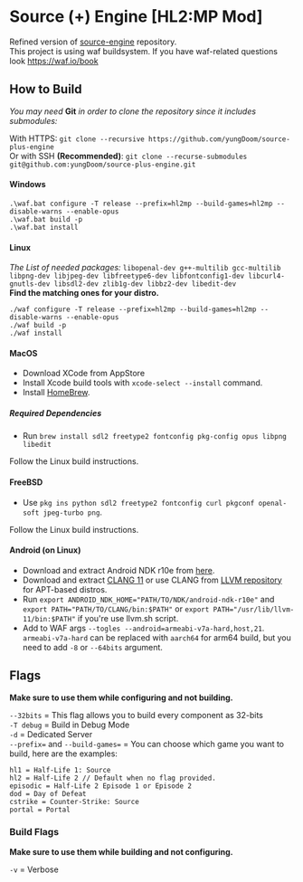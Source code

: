 # Source (+) Engine [HL2:MP Mod]

Refined version of [source-engine](https://github.com/nillerusr/source-engine) repository.<br>
This project is using waf buildsystem. If you have waf-related questions look https://waf.io/book

## How to Build

*You may need* **Git** *in order to clone the repository since it includes submodules:*

With HTTPS: ``git clone --recursive https://github.com/yungDoom/source-plus-engine``<br>
Or with SSH **(Recommended)**: ``git clone --recurse-submodules git@github.com:yungDoom/source-plus-engine.git``

#### Windows

```
.\waf.bat configure -T release --prefix=hl2mp --build-games=hl2mp --disable-warns --enable-opus
.\waf.bat build -p
.\waf.bat install
```

#### Linux

*The List of needed packages:*
``libopenal-dev g++-multilib gcc-multilib libpng-dev libjpeg-dev libfreetype6-dev libfontconfig1-dev libcurl4-gnutls-dev libsdl2-dev zlib1g-dev libbz2-dev libedit-dev``<br>
**Find the matching ones for your distro.**

```
./waf configure -T release --prefix=hl2mp --build-games=hl2mp --disable-warns --enable-opus
./waf build -p
./waf install
```

#### MacOS

- Download XCode from AppStore
- Install Xcode build tools with ``xcode-select --install`` command.
- Install [HomeBrew](https://brew.sh/).

##### Required Dependencies

- Run ``brew install sdl2 freetype2 fontconfig pkg-config opus libpng libedit``

Follow the Linux build instructions.

#### FreeBSD

- Use ``pkg ins python sdl2 freetype2 fontconfig curl pkgconf openal-soft jpeg-turbo png``.

Follow the Linux build instructions.

#### Android (on Linux)

- Download and extract Android NDK r10e from [here](https://github.com/android/ndk/wiki/Unsupported-Downloads).
- Download and extract [CLANG 11](https://github.com/llvm/llvm-project/releases/download/llvmorg-11.1.0/clang+llvm-11.1.0-x86_64-linux-gnu-ubuntu-16.04.tar.xz) or use CLANG from [LLVM repository](https://apt.llvm.org) for APT-based distros.
- Run `export ANDROID_NDK_HOME="PATH/TO/NDK/android-ndk-r10e"` and `export PATH="PATH/TO/CLANG/bin:$PATH"` or `export PATH="/usr/lib/llvm-11/bin:$PATH"` if you're use llvm.sh script.
- Add to WAF args `--togles --android=armeabi-v7a-hard,host,21`. `armeabi-v7a-hard` can be replaced with `aarch64` for arm64 build, but you need to add `-8` or `--64bits` argument.

## Flags

**Make sure to use them while configuring and not building.**

``--32bits`` = This flag allows you to build every component as 32-bits<br>
``-T debug`` = Build in Debug Mode<br>
``-d`` = Dedicated Server<br>
``--prefix=`` and ``--build-games=`` = You can choose which game you want to build, here are the examples:

```
hl1 = Half-Life 1: Source
hl2 = Half-Life 2 // Default when no flag provided.
episodic = Half-Life 2 Episode 1 or Episode 2
dod = Day of Defeat
cstrike = Counter-Strike: Source
portal = Portal
```

### Build Flags


**Make sure to use them while building and not configuring.**

``-v`` = Verbose